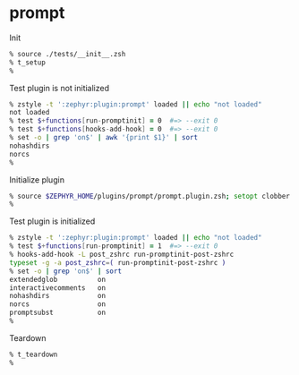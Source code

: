 # prompt

Init

```zsh
% source ./tests/__init__.zsh
% t_setup
%
```

Test plugin is not initialized

```zsh
% zstyle -t ':zephyr:plugin:prompt' loaded || echo "not loaded"
not loaded
% test $+functions[run-promptinit] = 0  #=> --exit 0
% test $+functions[hooks-add-hook] = 0  #=> --exit 0
% set -o | grep 'on$' | awk '{print $1}' | sort
nohashdirs
norcs
%
```

Initialize plugin

```zsh
% source $ZEPHYR_HOME/plugins/prompt/prompt.plugin.zsh; setopt clobber
%
```

Test plugin is initialized

```zsh
% zstyle -t ':zephyr:plugin:prompt' loaded || echo "not loaded"
% test $+functions[run-promptinit] = 1  #=> --exit 0
% hooks-add-hook -L post_zshrc run-promptinit-post-zshrc
typeset -g -a post_zshrc=( run-promptinit-post-zshrc )
% set -o | grep 'on$' | sort
extendedglob          on
interactivecomments   on
nohashdirs            on
norcs                 on
promptsubst           on
%
```

Teardown

```zsh
% t_teardown
%
```
